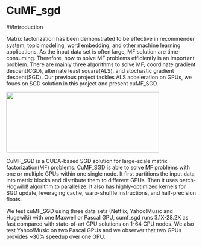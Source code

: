 # CuMF_sgd

##Introduction

Matrix factorization has been demonstrated to be effective in recommender system, topic modeling, word embedding, and other machine learning applications. As the input data set is often large, MF solution are time-consuming. Therefore, how to solve MF problems efficiently is an important problem. There are mainly three algorithms to solve MF, coordinate gradient descent(CGD), alternate least square(ALS), and stochastic gradient descent(SGD). Our previous project tackles ALS acceleration on GPUs, we foucs on SGD solution in this project and present cuMF_SGD.


<img src=https://github.com/CuMF/cumf_sgd/raw/master/figures/mf.png width=405 height=161 />


CuMF_SGD is a CUDA-based SGD solution for large-scale matrix factorization(MF) problems. CuMF_SGD is able to solve MF problems with one or multiple GPUs within one single node. It first partitions the input data into matrix blocks and distribute them to different GPUs. Then it uses batch-Hogwild! algorithm to parallelize. It also has highly-optimized kernels for SGD update, leveraging cache, warp-shuffle instructions, and half-precision floats.



We test cuMF_SGD using three data sets (Netflix, Yahoo!Music and Hugewiki) with one Maxwell or Pascal GPU, cumf_sgd runs 3.1X-28.2X as fast compared with state-of-art CPU solutions on 1-64 CPU nodes. We also test Yahoo!Music on two Pascal GPUs and we observer that two GPUs provides ~30% speedup over one GPU. 


